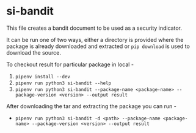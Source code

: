 # si-bandit

This file creates a bandit document to be used as a security indicator.

It can be run one of two ways, either a directory is provided where the package is already downloaded and extracted or
`pip download` is used to download the source.

To checkout result for particular package in local -
1. `pipenv install --dev`
2. `pipenv run python3 si-bandit --help`
3. `pipenv run python3 si-bandit --package-name <package-name> --package-version <version> --output result`

After downloading the tar and extracting the package you can run -
 - `pipenv run python3 si-bandit -d <path> --package-name <package-name> --package-version <version> --output result`
